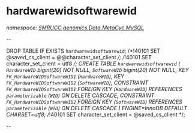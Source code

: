 ﻿# hardwarewidsoftwarewid
_namespace: [SMRUCC.genomics.Data.MetaCyc.MySQL](./index.md)_

--
 
 DROP TABLE IF EXISTS `hardwarewidsoftwarewid`;
 /*!40101 SET @saved_cs_client = @@character_set_client */;
 /*!40101 SET character_set_client = utf8 */;
 CREATE TABLE `hardwarewidsoftwarewid` (
 `HardwareWID` bigint(20) NOT NULL,
 `SoftwareWID` bigint(20) NOT NULL,
 KEY `FK_HardwareWIDSoftwareWID1` (`HardwareWID`),
 KEY `FK_HardwareWIDSoftwareWID2` (`SoftwareWID`),
 CONSTRAINT `FK_HardwareWIDSoftwareWID1` FOREIGN KEY (`HardwareWID`) REFERENCES `parameterizable` (`WID`) ON DELETE CASCADE,
 CONSTRAINT `FK_HardwareWIDSoftwareWID2` FOREIGN KEY (`SoftwareWID`) REFERENCES `parameterizable` (`WID`) ON DELETE CASCADE
 ) ENGINE=InnoDB DEFAULT CHARSET=utf8;
 /*!40101 SET character_set_client = @saved_cs_client */;
 
 --




